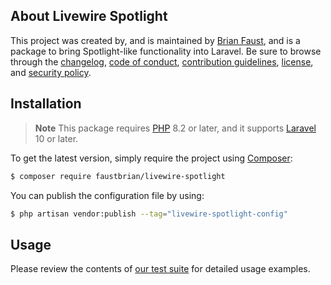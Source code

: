 ## About Livewire Spotlight

This project was created by, and is maintained by [Brian Faust](https://github.com/faustbrian), and is a package to bring Spotlight-like functionality into Laravel. Be sure to browse through the [changelog](CHANGELOG.md), [code of conduct](.github/CODE_OF_CONDUCT.md), [contribution guidelines](.github/CONTRIBUTING.md), [license](LICENSE), and [security policy](.github/SECURITY.md).

## Installation

> **Note**
> This package requires [PHP](https://www.php.net/) 8.2 or later, and it supports [Laravel](https://laravel.com/) 10 or later.

To get the latest version, simply require the project using [Composer](https://getcomposer.org/):

```bash
$ composer require faustbrian/livewire-spotlight
```

You can publish the configuration file by using:

```bash
$ php artisan vendor:publish --tag="livewire-spotlight-config"
```

## Usage

Please review the contents of [our test suite](/tests) for detailed usage examples.

